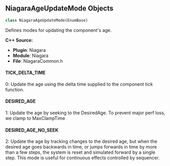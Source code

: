 ## NiagaraAgeUpdateMode Objects

```python
class NiagaraAgeUpdateMode(EnumBase)
```

Defines modes for updating the component's age.

**C++ Source:**

- **Plugin**: Niagara
- **Module**: Niagara
- **File**: NiagaraCommon.h

<a id="unreal.NiagaraAgeUpdateMode.TICK_DELTA_TIME"></a>

#### TICK_DELTA_TIME

0: Update the age using the delta time supplied to the component tick function.

<a id="unreal.NiagaraAgeUpdateMode.DESIRED_AGE"></a>

#### DESIRED_AGE

1: Update the age by seeking to the DesiredAge. To prevent major perf loss, we clamp to MaxClampTime

<a id="unreal.NiagaraAgeUpdateMode.DESIRED_AGE_NO_SEEK"></a>

#### DESIRED_AGE_NO_SEEK

2: Update the age by tracking changes to the desired age, but when the desired age goes backwards in time,
      or jumps forwards in time by more than a few steps, the system is reset and simulated forward by a single step.
      This mode is useful for continuous effects controlled by sequencer.

<a id="unreal.NiagaraTickBehavior"></a>